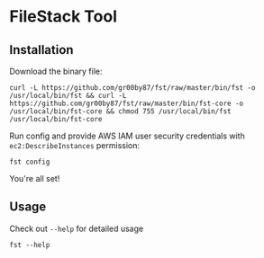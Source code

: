 # FileStack Tool
## Installation
Download the binary file:
```
curl -L https://github.com/gr00by87/fst/raw/master/bin/fst -o /usr/local/bin/fst && curl -L https://github.com/gr00by87/fst/raw/master/bin/fst-core -o /usr/local/bin/fst-core && chmod 755 /usr/local/bin/fst /usr/local/bin/fst-core
```

Run config and provide AWS IAM user security credentials with `ec2:DescribeInstances` permission:
```
fst config
```

You're all set!

## Usage
Check out `--help` for detailed usage
```
fst --help
```
